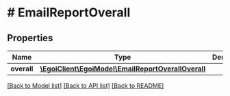 # # EmailReportOverall

## Properties

Name | Type | Description | Notes
------------ | ------------- | ------------- | -------------
**overall** | [**\EgoiClient\EgoiModel\EmailReportOverallOverall**](EmailReportOverallOverall.md) |  | [optional]

[[Back to Model list]](../../README.md#models) [[Back to API list]](../../README.md#endpoints) [[Back to README]](../../README.md)
